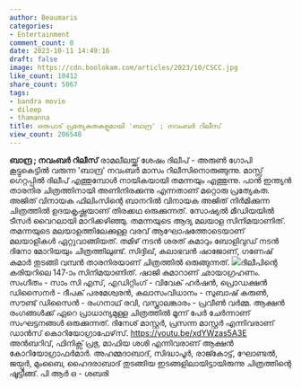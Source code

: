 ```yaml
---
author: Beaumaris
categories:
- Entertainment
comment_count: 0
date: 2023-10-11 14:49:16
draft: false
image: https://cdn.boolokam.com/articles/2023/10/CSCC.jpg
like_count: 10412
share_count: 5067
tags:
- bandra movie
- dileep
- thamanna
title: ഒരുപാട് പ്രത്യേകതകളുമായി 'ബാന്ദ്ര' ; നവംബർ റിലീസ്
view_count: 206548
---
```


**ബാന്ദ്ര ; നവംബർ റിലീസ്** രാമലീലയ്ക്ക് ശേഷം ദിലീപ് - അരുൺ ഗോപി കൂട്ടുകെട്ടിൽ വരുന്ന 'ബാന്ദ്ര' നവംബർ മാസം റിലീസിനൊരുങ്ങുന്നു. മാസ്സ് ഗെറ്റപ്പിൽ ദിലീപ് എത്തുമ്പോൾ നായികയായി തമന്നയും എത്തുന്നു. പാൻ ഇന്ത്യൻ താരനിര ചിത്രത്തിനായി അണിനിരക്കുന്നു എന്നതാണ് മറ്റൊരു പ്രത്യേകത. അജിത് വിനായക ഫിലിംസിന്റെ ബാനറിൽ വിനായക അജിത് നിർമിക്കുന്ന ചിത്രത്തിൽ ഉദയകൃഷ്ണയാണ് തിരക്കഥ ഒരുക്കുന്നത്. സോഷ്യൽ മീഡിയയിൽ ടീസർ വൈറലായി മാറിക്കഴിഞ്ഞു. തമന്നയുടെ ആദ്യ മലയാള സിനിമയാണിത്. തമന്നയുടെ മലയാളത്തിലേക്കുള്ള വരവ് ആഘോഷത്തോടെയാണ് മലയാളികൾ ഏറ്റുവാങ്ങിയത്. തമിഴ് നടൻ ശരത് കുമാറും ബോളിവുഡ് നടൻ ദിനോ മോറിയയും ചിത്രത്തിലുണ്ട്. സിദ്ദിഖ്, കലാഭവൻ ഷാജോണ്, ഗണേഷ് കുമാർ തുടങ്ങി വമ്പൻ താരനിരയാണ് ചിത്രത്തിൽ ഒരുങ്ങുന്നത്. ![](https://cdn.boolokam.com/articles/2023/10/CSCC.jpg)ദിലീപിന്റെ കരിയറിലെ 147-ാം സിനിമയാണിത്. ഷാജി കുമാറാണ് ഛായാഗ്രഹണം. സംഗീതം - സാം സി എസ്, എഡിറ്റിംഗ് - വിവേക് ഹര്‍ഷന്‍, പ്രൊഡക്ഷന്‍ ഡിസൈനര്‍ - ദീപക് പരമേശ്വരൻ, കലാസംവിധാനം - സുബാഷ് കരുണ്‍, സൗണ്ട് ഡിസൈന്‍ - രംഗനാഥ് രവി, വസ്ത്രാലങ്കാരം - പ്രവീണ്‍ വര്‍മ്മ. ആക്ഷൻ രംഗങ്ങൾക്ക് ഏറെ പ്രാധാന്യമുള്ള ചിത്രത്തിൽ മൂന്ന് പേർ ചേർന്നാണ് സംഘട്ടനങ്ങൾ ഒരുക്കുന്നത്. ദിനേശ് മാസ്റ്റർ, പ്രസന്ന മാസ്റ്റർ എന്നിവരാണ് ഡാൻസ് കൊറിയോഗ്രാഫേഴ്‌സ്. https://youtu.be/xdYWzas5A3E അൻബറിവ്, ഫിനിക്സ് പ്രഭു, മാഫിയ ശശി എന്നിവരാണ് ആക്ഷൻ കോറിയോഗ്രാഫർമാർ. അഹമ്മദാബാദ്, സിദ്ധാപൂർ, രാജ്കോട്ട്, ഘോണ്ടൽ, ജയ്പൂർ, മുംബൈ, ഹൈദരാബാദ് തുടങ്ങിയ ഇടങ്ങളിലായിട്ടായിരുന്നു ചിത്രത്തിന്റെ ഷൂട്ടിങ്ങ്. പി ആർ ഒ - ശബരി